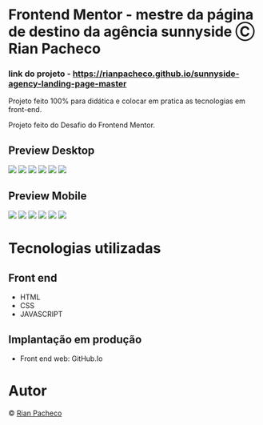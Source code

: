 # Frontend Mentor - mestre da página de destino da agência sunnyside Ⓒ Rian Pacheco

### link do projeto - https://rianpacheco.github.io/sunnyside-agency-landing-page-master

 Projeto feito 100% para didática e colocar em pratica as tecnologias em front-end.

 Projeto feito do Desafio do Frontend Mentor.

## Preview Desktop

<img src="./images/Previews/Desktop1.PNG">
<img src="./images/Previews/Desktop2.PNG">
<img src="./images/Previews/Desktop3.PNG">
<img src="./images/Previews/Desktop4.PNG">
<img src="./images/Previews/Desktop5.PNG">
<img src="./images/Previews/Desktop6.PNG">


## Preview Mobile

<img src="./images/Previews/Mobile1.PNG">
<img src="./images/Previews/Mobile2.PNG">
<img src="./images/Previews/Mobile3.PNG">
<img src="./images/Previews/Mobile4.PNG">
<img src="./images/Previews/Mobile5.PNG">
<img src="./images/Previews/Mobile6.PNG">



# Tecnologias utilizadas

## Front end
- HTML
- CSS
- JAVASCRIPT

## Implantação em produção
- Front end web: GitHub.Io

# Autor

&copy; <a href="https://www.linkedin.com/in/rian-pacheco/"> Rian Pacheco</a>
